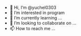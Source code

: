 - 👋 Hi, I’m @yuchel0303
- 👀 I’m interested in program
- 🌱 I’m currently learning ...
- 💞️ I’m looking to collaborate on ...
- 📫 How to reach me ...

<!---
yuchel0303/yuchel0303 is a ✨ special ✨ repository because its `README.md` (this file) appears on your GitHub profile.
You can click the Preview link to take a look at your changes.
--->
